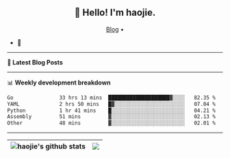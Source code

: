 <h2 align="center">👋 Hello! I'm haojie.</h2>
<p align="center">
  <a href="https://aoyouer.com">Blog</a> •
</p>


- 🔭 


-------

**📝 Latest Blog Posts**


-------

📊 **Weekly development breakdown**
<!--START_SECTION:waka-->

```txt
Go               33 hrs 13 mins  ████████████████████▓░░░░   82.35 %
YAML             2 hrs 50 mins   █▓░░░░░░░░░░░░░░░░░░░░░░░   07.04 %
Python           1 hr 41 mins    █░░░░░░░░░░░░░░░░░░░░░░░░   04.21 %
Assembly         51 mins         ▓░░░░░░░░░░░░░░░░░░░░░░░░   02.13 %
Other            48 mins         ▓░░░░░░░░░░░░░░░░░░░░░░░░   02.01 %
```

<!--END_SECTION:waka-->

-------



| <img align="center" src="https://github-readme-stats.vercel.app/api?username=haojie06&show_icons=true&theme=graywhite&show_icons=true&count_private=true&include_all_commits=true&hide_border=true" alt="haojie's github stats" /> | <img align="center" src="https://github-readme-stats.vercel.app/api/top-langs/?username=haojie06&layout=compact&theme=graywhite&hide_border=true&hide=css,html" /> |
| ------------- | ------------- |


